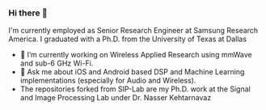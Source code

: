 ### Hi there 👋
<!--
**abhishek-sehgal/abhishek-sehgal** is a ✨ _special_ ✨ repository because its `README.md` (this file) appears on your GitHub profile.

Here are some ideas to get you started:

- 🔭 I’m currently working on ...
- 🌱 I’m currently learning ...
- 👯 I’m looking to collaborate on ...
- 🤔 I’m looking for help with ...
- 💬 Ask me about ...
- 📫 How to reach me: ...
- 😄 Pronouns: ...
- ⚡ Fun fact: ...
-->

I'm currently employed as Senior Research Engineer at Samsung Research America. I graduated with a Ph.D. from the University of Texas at Dallas 

- 🔭 I’m currently working on Wireless Applied Research using mmWave and sub-6 GHz Wi-Fi.
- 💬 Ask me about iOS and Android based DSP and Machine Learning implementations (especially for Audio and Wireless).
- The repositories forked from SIP-Lab are my Ph.D. work at the Signal and Image Processing Lab under Dr. Nasser Kehtarnavaz
